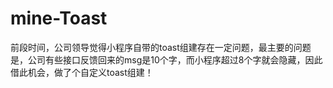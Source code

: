 # mine-Toast
前段时间，公司领导觉得小程序自带的toast组建存在一定问题，最主要的问题是，公司有些接口反馈回来的msg是10个字，而小程序超过8个字就会隐藏，因此借此机会，做了个自定义toast组建！
